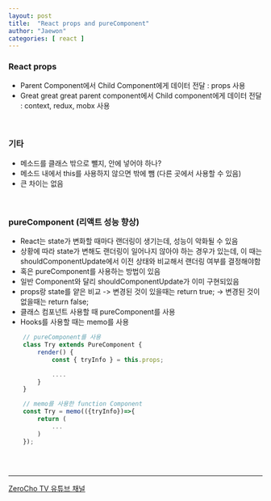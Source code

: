 ```yaml
---
layout: post
title:  "React props and pureComponent"
author: "Jaewon"
categories: [ react ]
---
```


### React props
- Parent Component에서 Child Component에게 데이터 전달 : props 사용
- Great great great parent component에서 Child component에게 데이터 전달 : context, redux, mobx 사용

<br>

### 기타
- 메소드를 클래스 밖으로 뺄지, 안에 넣어야 하나?
- 메소드 내에서 this를 사용하지 않으면 밖에 뺌 (다른 곳에서 사용할 수 있음)
- 큰 차이는 없음

<br>


### pureComponent (리액트 성능 향상)
- React는 state가 변화할 때마다 랜더링이 생기는데, 성능이 악화될 수 있음
- 상황에 따라 state가 변해도 랜더링이 일어나지 않아야 하는 경우가 있는데, 이 때는 shouldComponentUpdate에서 이전 상태와 비교해서 랜더링 여부를 결정해야함
- 혹은 pureComponent를 사용하는 방법이 있음
- 일반 Component와 달리 shouldComponentUpdate가 이미 구현되있음
- props랑 state를 얕은 비교 -> 변경된 것이 있을때는 return true; -> 변경된 것이 없을때는 return false;
- 클래스 컴포넌트 사용할 때 pureComponent를 사용
- Hooks를 사용할 때는 memo를 사용

```javascript
    // pureComponent를 사용
    class Try extends PureComponent {
        render() {
            const { tryInfo } = this.props;

            ....
        }
    }

    // memo를 사용한 function Component
    const Try = memo(({tryInfo})=>{
        return (
            ...
        )
    });
    

```


<br>

_________________

[ZeroCho TV 유튜브 채널](https://www.youtube.com/channel/UCp-vBtwvBmDiGqjvLjChaJw)